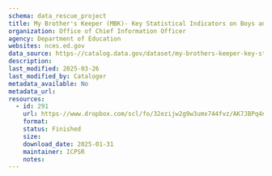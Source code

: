 ```yaml
---
schema: data_rescue_project 
title: My Brother's Keeper (MBK)- Key Statistical Indicators on Boys and Men of Color
organization: Office of Chief Information Officer
agency: Department of Education
websites: nces.ed.gov
data_source: https-//catalog.data.gov/dataset/my-brothers-keeper-key-statistical-indicators-on-boys-and-men-of-color-83d9e
description: 
last_modified: 2025-03-26
last_modified_by: Cataloger
metadata_available: No
metadata_url: 
resources:
  - id: 291
    url: https-//www.dropbox.com/scl/fo/32ezijw2g9w3umx744fvz/AK7JBPq4n3-TYUaPwGhYJqA?rlkey=nv191d13woxvp2n3dy99s8b22&dl=0
    format: 
    status: Finished
    size: 
    download_date: 2025-01-31
    maintainer: ICPSR
    notes: 
---
```

